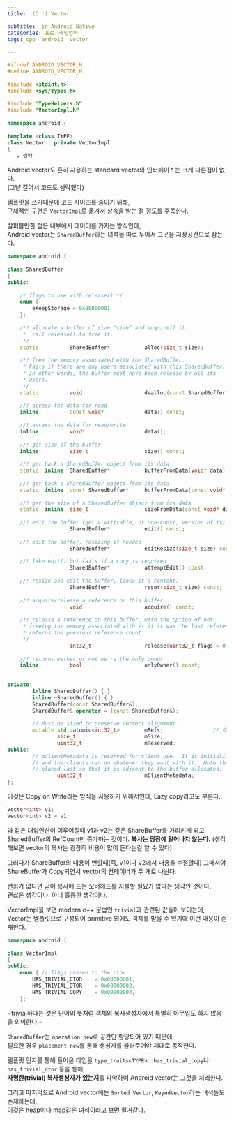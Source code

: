 ```yaml
---
title:  (C⁺⁺) Vector

subtitle:  in Android Native
categories: 프로그래밍언어 
tags: cpp  android  vector
 
---
```


  
  
```cpp  
#ifndef ANDROID_VECTOR_H  
#define ANDROID_VECTOR_H  
  
#include <stdint.h>  
#include <sys/types.h>  
  
#include "TypeHelpers.h"  
#include "VectorImpl.h"  
  
namespace android {  
  
template <class TYPE>  
class Vector : private VectorImpl  
{  
   … 생략  
```  
  
Android vector도 흔히 사용하는 standard vector와 인터페이스는 크게 다른점이 없다.  
(그냥 길어서 코드도 생략했다)  
  
템플릿을 쓰기때문에 코드 사이즈를 줄이기 위해,  
구체적인 구현은 `VectorImpl`로 옮겨서 상속을 받는 점 정도를 주목한다.  
  
살펴볼만한 점은 내부에서 데이터를 가지는 방식인데,  
Android vector는 `SharedBuffer`라는 녀석을 따로 두어서 그곳을 저장공간으로 삼는다.  
  
```cpp  
namespace android {  
  
class SharedBuffer  
{  
public:  
  
    /* flags to use with release() */  
    enum {  
        eKeepStorage = 0x00000001  
    };  
  
    /*! allocate a buffer of size ‘size’ and acquire() it.  
     *  call release() to free it.  
     */  
    static          SharedBuffer*           alloc(size_t size);  
      
    /*! free the memory associated with the SharedBuffer.  
     * Fails if there are any users associated with this SharedBuffer.  
     * In other words, the buffer must have been release by all its  
     * users.  
     */  
    static          void                    dealloc(const SharedBuffer* released);  
  
    //! access the data for read  
    inline          const void*             data() const;  
      
    //! access the data for read/write  
    inline          void*                   data();  
  
    //! get size of the buffer  
    inline          size_t                  size() const;  
   
    //! get back a SharedBuffer object from its data  
    static  inline  SharedBuffer*           bufferFromData(void* data);  
      
    //! get back a SharedBuffer object from its data  
    static  inline  const SharedBuffer*     bufferFromData(const void* data);  
  
    //! get the size of a SharedBuffer object from its data  
    static  inline  size_t                  sizeFromData(const void* data);  
      
    //! edit the buffer (get a writtable, or non-const, version of it)  
                    SharedBuffer*           edit() const;  
  
    //! edit the buffer, resizing if needed  
                    SharedBuffer*           editResize(size_t size) const;  
  
    //! like edit() but fails if a copy is required  
                    SharedBuffer*           attemptEdit() const;  
      
    //! resize and edit the buffer, loose it’s content.  
                    SharedBuffer*           reset(size_t size) const;  
  
    //! acquire/release a reference on this buffer  
                    void                    acquire() const;  
                      
    /*! release a reference on this buffer, with the option of not  
     * freeing the memory associated with it if it was the last reference  
     * returns the previous reference count  
     */       
                    int32_t                 release(uint32_t flags = 0) const;  
      
    //! returns wether or not we’re the only owner  
    inline          bool                    onlyOwner() const;  
      
  
private:  
        inline SharedBuffer() { }  
        inline ~SharedBuffer() { }  
        SharedBuffer(const SharedBuffer&);  
        SharedBuffer& operator = (const SharedBuffer&);  
   
        // Must be sized to preserve correct alignment.  
        mutable std::atomic<int32_t>        mRefs;                // 레퍼런스 카운터!  
                size_t                      mSize;  
                uint32_t                    mReserved;  
public:  
        // mClientMetadata is reserved for client use.  It is initialized to 0  
        // and the clients can do whatever they want with it.  Note that this is  
        // placed last so that it is adjcent to the buffer allocated.  
                uint32_t                    mClientMetadata;  
};  
```  
  
이것은 Copy on Write라는 방식을 사용하기 위해서인데, Lazy copy라고도 부른다.  
  
```cpp  
Vector<int> v1;  
Vector<int> v2 = v1;  
```  
과 같은 대입연산이 이루어질때 v1과 v2는 같은 ShareBuffer를 가리키게 되고 SharedBuffer의 RefCount만 증가하는 것이다. **복사는 당장에 일어나지 않는다.** (생각해보면 vector의 복사는 굉장히 비용이 많이 든다는걸 알 수 있다)  
  
그러다가 ShareBuffer의 내용이 변할때(즉, v1이나 v2에서 내용을 수정할때) 그때서야 ShareBuffer가 Copy되면서 vector의 컨테이너가 두 개로 나뉜다.  
  
변화가 없다면 굳이 복사에 드는 오버헤드를 지불할 필요가 없다는 생각인 것이다.  
괜찮은 생각이다. 아니 훌륭한 생각이다.  
  
VectorImpl을 보면 modern c++ 문법인 `trivial`과 관련된 값들이 보이는데,  
Vector는 템플릿으로 구성되어 primitive 외에도 객체를 받을 수 있기에 이런 내용이 존재한다.  
  
```cpp  
namespace android {  
  
class VectorImpl  
{  
public:  
    enum { // flags passed to the ctor  
        HAS_TRIVIAL_CTOR    = 0x00000001,  
        HAS_TRIVIAL_DTOR    = 0x00000002,  
        HAS_TRIVIAL_COPY    = 0x00000004,  
    };  
```  
  
~trivial하다는 것은 단어의 뜻처럼 객체의 복사생성자에서 특별히 아무일도 하지 않음을 의미한다.~  
  
`SharedBuffer`는 `operation new`로 공간만 할당되어 있기 때문에,  
필요한 경우 `placement new`를 통해 생성자를 불러주어야 제대로 동작한다.  
  
템플릿 인자를 통해 들어온 타입을 `type_traits<TYPE>::has_trivial_copy`나 `has_trivial_dtor` 등을 통해,  
**자명한(trivial) 복사생성자가 있는지**를 파악하여 Android vector는 그것을 처리한다.  
  
그리고 마지막으로 Android vector에는 `Sorted Vector`, `KeyedVector`라는 녀석들도 존재하는데,  
이것은 heap이나 map같은 녀석이라고 보면 될거같다.  
